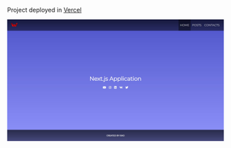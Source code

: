 Project deployed in [Vercel](https://nextjs-project-seven-teal.vercel.app/)

![Design preview for the Next JS project](./design/preview.jpg)
